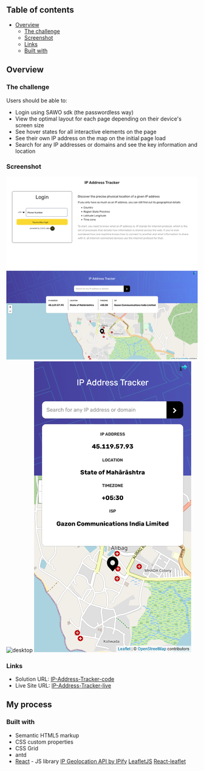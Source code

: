 ## Table of contents

- [Overview](#overview)
  - [The challenge](#the-challenge)
  - [Screenshot](#screenshot)
  - [Links](#links)
  - [Built with](#built-with-React)

## Overview

### The challenge

Users should be able to:

- Login using SAWO sdk (the passwordless way)
- View the optimal layout for each page depending on their device's screen size
- See hover states for all interactive elements on the page
- See their own IP address on the map on the initial page load
- Search for any IP addresses or domains and see the key information and location

### Screenshot

![Login Page](./Screenshots/login.png)
![desktop](./Screenshots/desktop.png)
![desktop](./Screenshots/custom-ip.png)
![mobile](./Screenshots/mobile.png)

### Links

- Solution URL: [IP-Address-Tracker-code](https://github.com/kedareshubham11/IP-Address_Tracker)
- Live Site URL: [IP-Address-Tracker-live](https://kd-ip-address-tracker.herokuapp.com/)

## My process

### Built with

- Semantic HTML5 markup
- CSS custom properties
- CSS Grid
- antd
- [React](https://reactjs.org/) - JS library
  [IP Geolocation API by IPify](https://geo.ipify.org/)
  [LeafletJS](https://leafletjs.com/)
  [React-leaflet](https://react-leaflet.js.org/)
